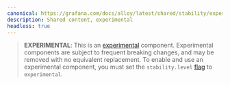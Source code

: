 ```yaml
---
canonical: https://grafana.com/docs/alloy/latest/shared/stability/experimental/
description: Shared content, experimental
headless: true
---
```


> **EXPERIMENTAL**: This is an [experimental][] component.
> Experimental components are subject to frequent breaking changes, and may be removed with no equivalent replacement.
> To enable and use an experimental component, you must set the `stability.level` [flag][] to `experimental`.

[flag]: https://grafana.com/docs/alloy/<ALLOY_VERSION>/reference/cli/run/
[experimental]: https://grafana.com/docs/release-life-cycle/
